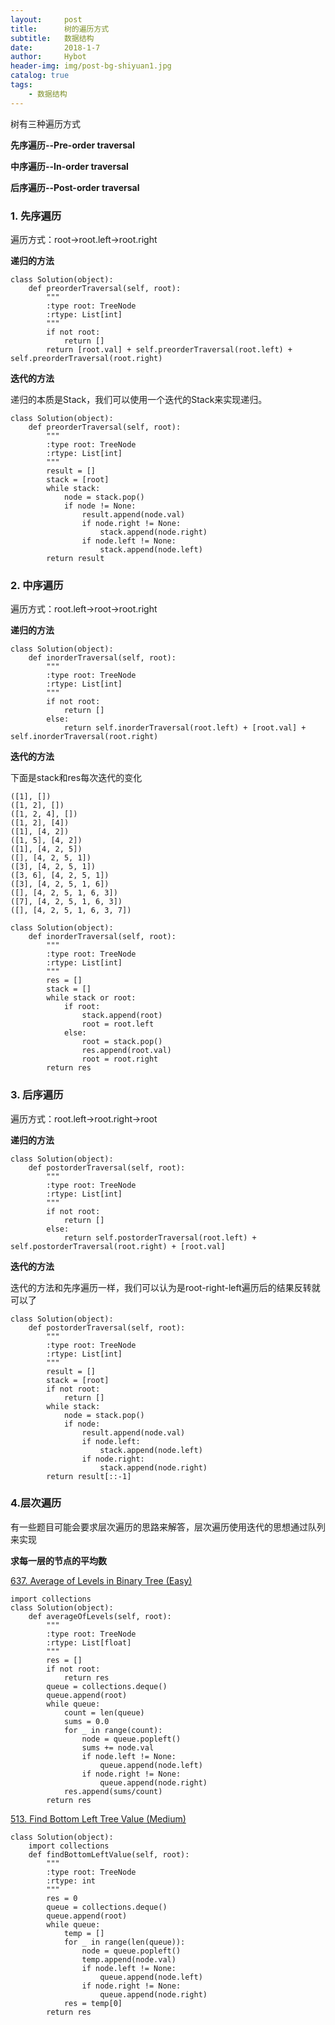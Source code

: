 ```yaml
---
layout:     post
title:      树的遍历方式
subtitle:   数据结构
date:       2018-1-7
author:     Hybot
header-img: img/post-bg-shiyuan1.jpg
catalog: true
tags:
    - 数据结构
---
```


树有三种遍历方式

**先序遍历--Pre-order traversal**

**中序遍历--In-order traversal**

**后序遍历--Post-order traversal**

### 1. 先序遍历

遍历方式：root->root.left->root.right

**递归的方法**
```
class Solution(object):
    def preorderTraversal(self, root):
        """
        :type root: TreeNode
        :rtype: List[int]
        """
        if not root:
            return []
        return [root.val] + self.preorderTraversal(root.left) + self.preorderTraversal(root.right)
```

**迭代的方法**

递归的本质是Stack，我们可以使用一个迭代的Stack来实现递归。

```
class Solution(object):
    def preorderTraversal(self, root):
        """
        :type root: TreeNode
        :rtype: List[int]
        """
        result = []
        stack = [root]
        while stack:
            node = stack.pop()
            if node != None:
                result.append(node.val)
                if node.right != None:
                    stack.append(node.right)
                if node.left != None:
                    stack.append(node.left)
        return result
```

### 2. 中序遍历

遍历方式：root.left->root->root.right

**递归的方法**

```
class Solution(object):
    def inorderTraversal(self, root):
        """
        :type root: TreeNode
        :rtype: List[int]
        """
        if not root:
            return []
        else:
            return self.inorderTraversal(root.left) + [root.val] + self.inorderTraversal(root.right)
```

**迭代的方法**

下面是stack和res每次迭代的变化
```
([1], [])
([1, 2], [])
([1, 2, 4], [])
([1, 2], [4])
([1], [4, 2])
([1, 5], [4, 2])
([1], [4, 2, 5])
([], [4, 2, 5, 1])
([3], [4, 2, 5, 1])
([3, 6], [4, 2, 5, 1])
([3], [4, 2, 5, 1, 6])
([], [4, 2, 5, 1, 6, 3])
([7], [4, 2, 5, 1, 6, 3])
([], [4, 2, 5, 1, 6, 3, 7])
```

```
class Solution(object):
    def inorderTraversal(self, root):
        """
        :type root: TreeNode
        :rtype: List[int]
        """
        res = []
        stack = []
        while stack or root:
            if root:
                stack.append(root)
                root = root.left
            else:
                root = stack.pop()
                res.append(root.val)
                root = root.right
        return res
```

### 3. 后序遍历

遍历方式：root.left->root.right->root

**递归的方法**

```
class Solution(object):
    def postorderTraversal(self, root):
        """
        :type root: TreeNode
        :rtype: List[int]
        """
        if not root:
            return []
        else:
            return self.postorderTraversal(root.left) + self.postorderTraversal(root.right) + [root.val]
```

**迭代的方法**

迭代的方法和先序遍历一样，我们可以认为是root-right-left遍历后的结果反转就可以了

```
class Solution(object):
    def postorderTraversal(self, root):
        """
        :type root: TreeNode
        :rtype: List[int]
        """
        result = []
        stack = [root]
        if not root:
            return []
        while stack:
            node = stack.pop()
            if node:
                result.append(node.val)
                if node.left:
                    stack.append(node.left)
                if node.right:
                    stack.append(node.right)
        return result[::-1]
```

### 4.层次遍历

有一些题目可能会要求层次遍历的思路来解答，层次遍历使用迭代的思想通过队列来实现

**求每一层的节点的平均数**

[637\. Average of Levels in Binary Tree (Easy)](https://leetcode.com/problems/average-of-levels-in-binary-tree/description/)

```
import collections
class Solution(object):
    def averageOfLevels(self, root):
        """
        :type root: TreeNode
        :rtype: List[float]
        """
        res = []
        if not root:
            return res
        queue = collections.deque()
        queue.append(root)
        while queue:
            count = len(queue)
            sums = 0.0
            for _ in range(count):
                node = queue.popleft()
                sums += node.val
                if node.left != None:
                    queue.append(node.left)
                if node.right != None:
                    queue.append(node.right)
            res.append(sums/count)
        return res
```

[513\. Find Bottom Left Tree Value (Medium)](https://leetcode.com/problems/find-bottom-left-tree-value/description/)

```
class Solution(object):
    import collections
    def findBottomLeftValue(self, root):
        """
        :type root: TreeNode
        :rtype: int
        """
        res = 0
        queue = collections.deque()
        queue.append(root)
        while queue:
            temp = []
            for _ in range(len(queue)):
                node = queue.popleft()
                temp.append(node.val)
                if node.left != None:
                    queue.append(node.left)
                if node.right != None:
                    queue.append(node.right)
            res = temp[0]
        return res
```
